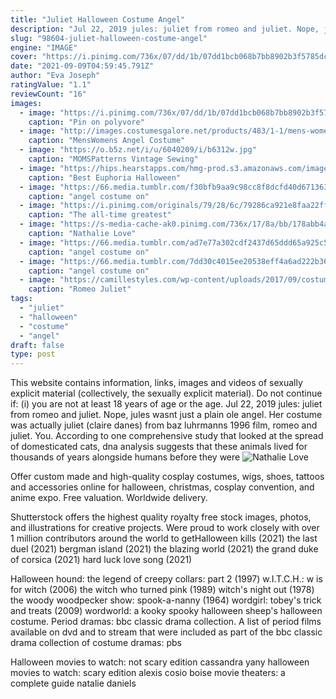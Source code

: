 ```yaml
---
title: "Juliet Halloween Costume Angel"
description: "Jul 22, 2019 jules: juliet from romeo and juliet. Nope, jules wasnt just a plain ole angel. Her costume was actually juliet (claire danes) from baz luhrmanns 1996 film, romeo and juliet. You"
slug: "98604-juliet-halloween-costume-angel"
engine: "IMAGE"
cover: "https://i.pinimg.com/736x/07/dd/1b/07dd1bcb068b7bb8902b3f5785dc88f6.jpg"
date: "2021-09-09T04:59:45.791Z"
author: "Eva Joseph"
ratingValue: "1.1"
reviewCount: "16"
images:
  - image: "https://i.pinimg.com/736x/07/dd/1b/07dd1bcb068b7bb8902b3f5785dc88f6.jpg"
    caption: "Pin on polyvore"
  - image: "http://images.costumesgalore.net/products/483/1-1/mens-womens-angel-costume.jpg"
    caption: "MensWomens Angel Costume"
  - image: "https://o.b5z.net/i/u/6040209/i/b6312w.jpg"
    caption: "MOMSPatterns Vintage Sewing"
  - image: "https://hips.hearstapps.com/hmg-prod.s3.amazonaws.com/images/screen-shot-2019-08-26-at-1-11-32-pm-1566839506.png?crop=0.532xw:0.907xh;0.255xw,0.0928xh&resize=480:*"
    caption: "Best Euphoria Halloween"
  - image: "https://66.media.tumblr.com/f30bfb9aa9c98cc8f8dcfd40d6713632/tumblr_inline_ofzsdfByqM1qah5ww_540.jpg"
    caption: "angel costume on"
  - image: "https://i.pinimg.com/originals/79/28/6c/79286ca921e8faa22ff61b318727f7cd.jpg"
    caption: "The all-time greatest"
  - image: "https://s-media-cache-ak0.pinimg.com/736x/17/8a/bb/178abb4a18acf80647c849234e83be6a.jpg"
    caption: "Nathalie Love"
  - image: "https://66.media.tumblr.com/ad7e77a302cdf2437d65ddd65a925c53/tumblr_inline_ofzscloa9B1qah5ww_540.jpg"
    caption: "angel costume on"
  - image: "https://66.media.tumblr.com/7dd30c4015ee20538eff4a6ad222b362/tumblr_inline_ofzsb0omN61qah5ww_540.jpg"
    caption: "angel costume on"
  - image: "https://camillestyles.com/wp-content/uploads/2017/09/costumes_RomeoAndJuliet_8.jpg"
    caption: "Romeo Juliet"
tags:
  - "juliet"
  - "halloween"
  - "costume"
  - "angel"
draft: false
type: post
---
```


This website contains information, links, images and videos of sexually explicit material (collectively, the sexually explicit material). Do not continue if: (i) you are not at least 18 years of age or the age. Jul 22, 2019 jules: juliet from romeo and juliet. Nope, jules wasnt just a plain ole angel. Her costume was actually juliet (claire danes) from baz luhrmanns 1996 film, romeo and juliet. You. According to one comprehensive study that looked at the spread of domesticated cats, dna analysis suggests that these animals lived for thousands of years alongside humans before they were
![Nathalie Love](https://s-media-cache-ak0.pinimg.com/736x/17/8a/bb/178abb4a18acf80647c849234e83be6a.jpg "Nathalie Love")

Offer custom made and high-quality cosplay costumes, wigs, shoes, tattoos and accessories online for halloween, christmas, cosplay convention, and anime expo. Free valuation. Worldwide delivery.
<!--inArticleAds-->

<!--galleryOne-->

Shutterstock offers the highest quality royalty free stock images, photos, and illustrations for creative projects. Were proud to work closely with over 1 million contributors around the world to getHalloween kills (2021) the last duel (2021) bergman island (2021) the blazing world (2021) the grand duke of corsica (2021) hard luck love song (2021)
<!--inArticleAds-->

<!--galleryTwo-->

Halloween hound: the legend of creepy collars: part 2 (1997) w.I.T.C.H.: w is for witch (2006) the witch who turned pink (1989) witch's night out (1978) the woody woodpecker show: spook-a-nanny (1964) wordgirl: tobey's trick and treats (2009) wordworld: a kooky spooky halloween  sheep's halloween costume. Period dramas: bbc classic drama collection. A list of period films available on dvd and to stream that were included as part of the bbc classic drama collection of costume dramas: pbs
<!--galleryThree-->

Halloween movies to watch: not scary edition cassandra yany halloween movies to watch: scary edition alexis cosio boise movie theaters: a complete guide natalie daniels